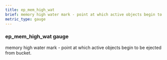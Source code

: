 ```yaml
---
title: ep_mem_high_wat
brief: memory high water mark - point at which active objects begin to be ejected from bucket
metric_type: gauge
---
```

### ep_mem_high_wat gauge

memory high water mark - point at which active objects begin to be ejected from bucket.